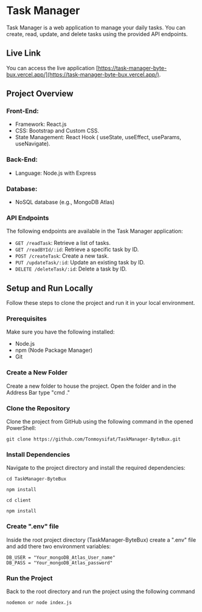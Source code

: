 # Task Manager

Task Manager is a web application to manage your daily tasks. You can create, read, update, and delete tasks using the provided API endpoints.

## Live Link

You can access the live application [https://task-manager-byte-bux.vercel.app/](https://task-manager-byte-bux.vercel.app/).

## Project Overview
### Front-End:
- Framework: React.js
- CSS: Bootstrap and Custom CSS.
- State Management: React Hook ( useState, useEffect, useParams, useNavigate).

### Back-End:
- Language:  Node.js with Express

### Database: 
-  NoSQL database (e.g.,
   MongoDB Atlas)

### API Endpoints

The following endpoints are available in the Task Manager application:

- `GET /readTask`: Retrieve a list of tasks.
- `GET /readBYId/:id`: Retrieve a specific task by ID.
- `POST /createTask`: Create a new task.
- `PUT /updateTask/:id`: Update an existing task by ID.
- `DELETE /deleteTask/:id`: Delete a task by ID.

## Setup and Run Locally

Follow these steps to clone the project and run it in your local environment.

### Prerequisites

Make sure you have the following installed:
- Node.js
- npm (Node Package Manager)
- Git

### Create a New Folder

Create a new folder to house the project. Open the folder and in the Address Bar type "cmd ."

### Clone the Repository
Clone the project from GitHub using the following command in the opened PowerShell:

```
git clone https://github.com/Tonmoysifat/TaskManager-ByteBux.git

```
### Install Dependencies
Navigate to the project directory and install the required dependencies:

```
cd TaskManager-ByteBux

npm install

cd client

npm install
```
### Create ".env" file
Inside the root project directory (TaskManager-ByteBux) create a ".env" file and add there two environment variables:
```
DB_USER = "Your_mongoDB_Atlas_User_name" 
DB_PASS = "Your_mongoDB_Atlas_password"
```
### Run the Project
Back to the root directory and run the project using the following command
```
nodemon or node index.js
```